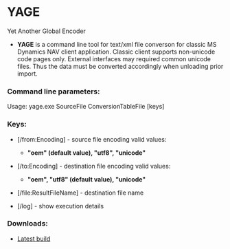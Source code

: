 # YAGE
Yet Another Global Encoder

- **YAGE** is a command line tool for text/xml file converson for classic MS Dynamics NAV client application. Classic client supports non-unicode code pages only. External interfaces may required common unicode files. Thus the data must be converted accordingly when unloading prior import.

### Command line parameters:
Usage: yage.exe SourceFile ConversionTableFile [keys]

### Keys:
* [/from:Encoding] - source file encoding
valid values:
  - **"oem" (default value), "utf8", "unicode"**
  
* [/to:Encoding] - destination file encoding
valid values:
  - **"oem", "utf8" (default value), "unicode"**
  
* [/file:ResultFileName] - destination file name
* [/log] - show execution details

### Downloads:
- [Latest build](https://github.com/incanav/yage/releases/latest)
